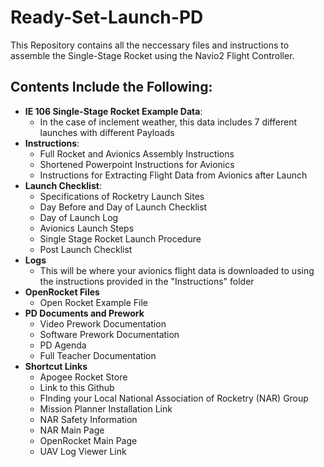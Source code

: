# Ready-Set-Launch-PD
This Repository contains all the neccessary files and instructions to assemble the Single-Stage Rocket using the Navio2 Flight Controller.




## Contents Include the Following:
* **IE 106 Single-Stage Rocket Example Data**: 
    * In the case of inclement weather, this data includes 7 different launches with different Payloads
* **Instructions**: 
    * Full Rocket and Avionics Assembly Instructions
    * Shortened Powerpoint Instructions for Avionics
    * Instructions for Extracting Flight Data from Avionics after Launch
* **Launch Checklist**: 
    * Specifications of Rocketry Launch Sites
    * Day Before and Day of Launch Checklist
    * Day of Launch Log
    * Avionics Launch Steps
    * Single Stage Rocket Launch Procedure
    * Post Launch Checklist
* **Logs**
    * This will be where your avionics flight data is downloaded to using the instructions provided in the "Instructions" folder
* **OpenRocket Files**
    * Open Rocket Example File
* **PD Documents and Prework**
    * Video Prework Documentation
    * Software Prework Documentation
    * PD Agenda
    * Full Teacher Documentation
* **Shortcut Links**
    * Apogee Rocket Store
    * Link to this Github
    * FInding your Local National Association of Rocketry (NAR) Group
    * Mission Planner Installation Link
    * NAR Safety Information
    * NAR Main Page
    * OpenRocket Main Page
    * UAV Log Viewer Link
